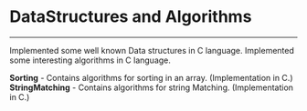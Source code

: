 # DataStructures and Algorithms
***
Implemented some well known Data structures in C language.
Implemented some interesting algorithms in C language.

**Sorting** - Contains algorithms for sorting in an array. (Implementation in C.) <br>
**StringMatching** - Contains algorithms for string Matching. (Implementation in C.)<br>
